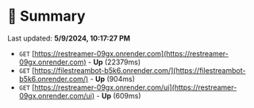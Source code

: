 # 📖 Summary
Last updated: **5/9/2024, 10:17:27 PM**

- `GET` [https://restreamer-09gx.onrender.com](https://restreamer-09gx.onrender.com) - **Up** (22379ms)
- `GET` [https://filestreambot-b5k6.onrender.com/](https://filestreambot-b5k6.onrender.com/) - **Up** (904ms)
- `GET` [https://restreamer-09gx.onrender.com/ui](https://restreamer-09gx.onrender.com/ui) - **Up** (609ms)
